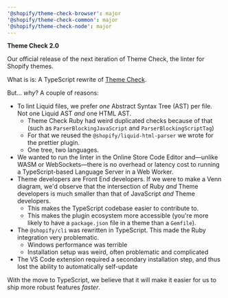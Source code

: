 ```yaml
---
'@shopify/theme-check-browser': major
'@shopify/theme-check-common': major
'@shopify/theme-check-node': major
---
```


**Theme Check 2.0**

Our official release of the next iteration of Theme Check, the linter for Shopify themes.

What is is: A TypeScript rewrite of [Theme Check](https://github.com/Shopify/theme-check).

But... _why_? A couple of reasons:

- To lint Liquid files, we prefer _one_ Abstract Syntax Tree (AST) per file. Not one Liquid AST _and_ one HTML AST.
  - Theme Check Ruby had weird duplicated checks because of that (such as `ParserBlockingJavaScript` and `ParserBlockingScriptTag`)
  - For that we reused the `@shopify/liquid-html-parser` we wrote for the prettier plugin.
  - One tree, two languages.
- We wanted to run the linter in the Online Store Code Editor and—unlike WASM or WebSockets—there is no overhead or latency cost to running a TypeScript-based Language Server in a Web Worker.
- Theme developers are Front End developers. If we were to make a Venn diagram, we'd observe that the intersection of Ruby _and_ Theme developers is much smaller than that of JavaScript _and_ Theme developers.
  - This makes the TypeScript codebase easier to contribute to.
  - This makes the plugin ecosystem more accessible (you're more likely to have a `package.json` file in a theme than a `Gemfile`).
- The `@shopify/cli` was rewritten in TypeScript. This made the Ruby integration very problematic.
  - Windows performance was terrible
  - Installation setup was weird, often problematic and complicated
- The VS Code extension required a secondary installation step, and thus lost the ability to automatically self-update

With the move to TypeScript, we believe that it will make it easier for us to ship more robust features _faster_.

